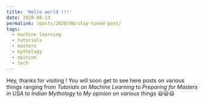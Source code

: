 ```yaml
---
title: 'Hello world !!!'
date: 2020-08-13
permalink: /posts/2020/08/stay-tuned-post/
tags:
  - machine learning
  - tutorials
  - masters
  - mythology
  - opinion
  - tech
---
```


Hey, thanks for visiting ! You will soon get to see here posts on various things ranging from *Tutorials on Machine Learning* to *Preparing for Masters in USA* to *Indian Mythology* to *My opinion on various things* <l>😃😃😃</l>
